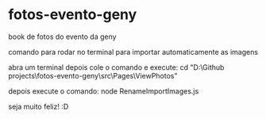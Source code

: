 # fotos-evento-geny
 book de fotos do evento da geny


comando para rodar no terminal para importar automaticamente as imagens

abra um terminal
depois cole o comando e execute:
cd "D:\Github projects\fotos-evento-geny\src\Pages\ViewPhotos"

depois execute o comando:
node RenameImportImages.js


seja muito feliz! :D